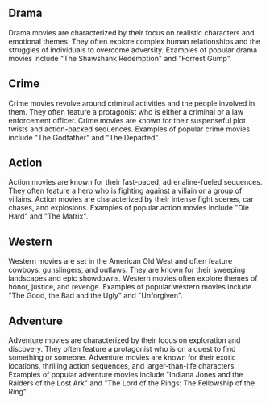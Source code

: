 ## Drama
Drama movies are characterized by their focus on realistic characters and emotional themes. They often explore complex human relationships and the struggles of individuals to overcome adversity. Examples of popular drama movies include "The Shawshank Redemption" and "Forrest Gump".

## Crime
Crime movies revolve around criminal activities and the people involved in them. They often feature a protagonist who is either a criminal or a law enforcement officer. Crime movies are known for their suspenseful plot twists and action-packed sequences. Examples of popular crime movies include "The Godfather" and "The Departed".

## Action
Action movies are known for their fast-paced, adrenaline-fueled sequences. They often feature a hero who is fighting against a villain or a group of villains. Action movies are characterized by their intense fight scenes, car chases, and explosions. Examples of popular action movies include "Die Hard" and "The Matrix".

## Western
Western movies are set in the American Old West and often feature cowboys, gunslingers, and outlaws. They are known for their sweeping landscapes and epic showdowns. Western movies often explore themes of honor, justice, and revenge. Examples of popular western movies include "The Good, the Bad and the Ugly" and "Unforgiven".

## Adventure
Adventure movies are characterized by their focus on exploration and discovery. They often feature a protagonist who is on a quest to find something or someone. Adventure movies are known for their exotic locations, thrilling action sequences, and larger-than-life characters. Examples of popular adventure movies include "Indiana Jones and the Raiders of the Lost Ark" and "The Lord of the Rings: The Fellowship of the Ring".
